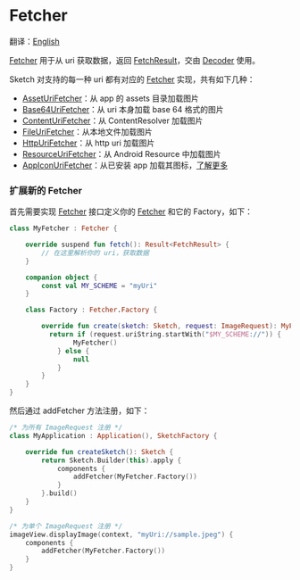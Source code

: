 # Fetcher

翻译：[English](fetcher.md)

[Fetcher] 用于从 uri 获取数据，返回 [FetchResult]，交由 [Decoder] 使用。

Sketch 对支持的每一种 uri 都有对应的 [Fetcher] 实现，共有如下几种：

* [AssetUriFetcher][AssetUriFetcher]：从 app 的 assets 目录加载图片
* [Base64UriFetcher][Base64UriFetcher]：从 uri 本身加载 base 64 格式的图片
* [ContentUriFetcher][ContentUriFetcher]：从 ContentResolver 加载图片
* [FileUriFetcher][FileUriFetcher]：从本地文件加载图片
* [HttpUriFetcher][HttpUriFetcher]：从 http uri 加载图片
* [ResourceUriFetcher][ResourceUriFetcher]：从 Android Resource 中加载图片
* [AppIconUriFetcher][AppIconUriFetcher]：从已安装 app
  加载其图标，[了解更多](apk_app_icon_zh.md#显示已安装-APP-的图标)

### 扩展新的 Fetcher

首先需要实现 [Fetcher] 接口定义你的 [Fetcher] 和它的 Factory，如下：

```kotlin
class MyFetcher : Fetcher {

    override suspend fun fetch(): Result<FetchResult> {
        // 在这里解析你的 uri，获取数据
    }

    companion object {
        const val MY_SCHEME = "myUri"
    }

    class Factory : Fetcher.Factory {

        override fun create(sketch: Sketch, request: ImageRequest): MyFetcher? {
          return if (request.uriString.startWith("$MY_SCHEME://")) {
                MyFetcher()
            } else {
                null
            }
        }
    }
}
```

然后通过 addFetcher 方法注册，如下：

```kotlin
/* 为所有 ImageRequest 注册 */
class MyApplication : Application(), SketchFactory {

    override fun createSketch(): Sketch {
        return Sketch.Builder(this).apply {
            components {
                addFetcher(MyFetcher.Factory())
            }
        }.build()
    }
}

/* 为单个 ImageRequest 注册 */
imageView.displayImage(context, "myUri://sample.jpeg") {
    components {
        addFetcher(MyFetcher.Factory())
    }
}
```

[comment]: <> (class)

[ImageRequest]: ../../sketch-core/src/main/kotlin/com/github/panpf/sketch/request/ImageRequest.kt

[Decoder]: ../../sketch-core/src/main/kotlin/com/github/panpf/sketch/decode/Decoder.kt

[Fetcher]: ../../sketch-core/src/main/kotlin/com/github/panpf/sketch/fetch/Fetcher.kt

[FetchResult]: ../../sketch-core/src/main/kotlin/com/github/panpf/sketch/fetch/FetchResult.kt

[AssetUriFetcher]: ../../sketch-core/src/main/kotlin/com/github/panpf/sketch/fetch/AssetUriFetcher.kt

[Base64UriFetcher]: ../../sketch-core/src/main/kotlin/com/github/panpf/sketch/fetch/Base64UriFetcher.kt

[ContentUriFetcher]: ../../sketch-core/src/main/kotlin/com/github/panpf/sketch/fetch/ContentUriFetcher.kt

[FileUriFetcher]: ../../sketch-core/src/main/kotlin/com/github/panpf/sketch/fetch/FileUriFetcher.kt

[HttpUriFetcher]: ../../sketch-core/src/main/kotlin/com/github/panpf/sketch/fetch/HttpUriFetcher.kt

[ResourceUriFetcher]: ../../sketch-core/src/main/kotlin/com/github/panpf/sketch/fetch/ResourceUriFetcher.kt

[AppIconUriFetcher]: ../../sketch-extensions-core/src/main/kotlin/com/github/panpf/sketch/fetch/AppIconUriFetcher.kt